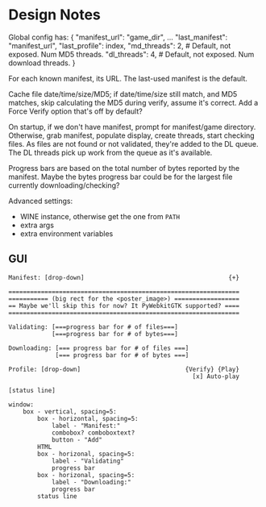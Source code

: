 # Design Notes

Global config has: {
    "manifest_url": "game_dir",
    ...
    "last_manifest": "manifest_url",
    "last_profile": index,
    "md_threads": 2,  # Default, not exposed. Num MD5 threads.
    "dl_threads": 4,  # Default, not exposed. Num download threads.
}

For each known manifest, its URL. The last-used manifest is the default.

Cache file date/time/size/MD5; if date/time/size still match, and MD5 matches,
skip calculating the MD5 during verify, assume it's correct. Add a Force Verify
option that's off by default?

On startup, if we don't have manifest, prompt for manifest/game directory.
Otherwise, grab manifest, populate display, create threads, start checking
files. As files are not found or not validated, they're added to the DL queue.
The DL threads pick up work from the queue as it's available.

Progress bars are based on the total number of bytes reported by the manifest.
Maybe the bytes progress bar could be for the largest file currently
downloading/checking?

Advanced settings:

* WINE instance, otherwise get the one from `PATH`
* extra args
* extra environment variables

## GUI

```
Manifest: [drop-down]                                        {+}

================================================================
=========== (big rect for the <poster_image>) ==================
== Maybe we'll skip this for now? It PyWebkitGTK supported? ====
================================================================

Validating: [===progress bar for # of files===]
            [===progress bar for # of bytes===]

Downloading: [=== progress bar for # of files ===]
             [=== progress bar for # of bytes ===]

Profile: [drop-down]                             {Verify} {Play}
                                                   [x] Auto-play

[status line]
```

```
window:
    box - vertical, spacing=5:
        box - horizontal, spacing=5:
            label - "Manifest:"
            combobox? comboboxtext?
            button - "Add"
        HTML
        box - horizonal, spacing=5:
            label - "Validating"
            progress bar
        box - horizonal, spacing=5:
            label - "Downloading:"
            progress bar
        status line
```
